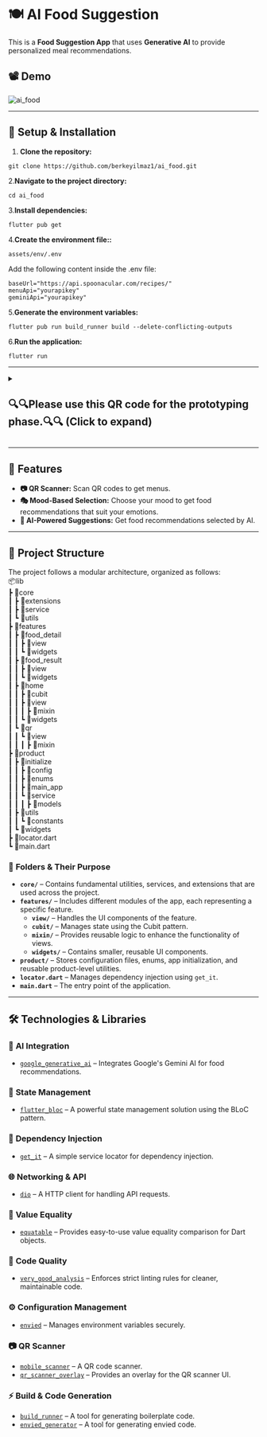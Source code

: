 # 🍽️ AI Food Suggestion  

This is a **Food Suggestion App** that uses **Generative AI** to provide personalized meal recommendations.

## 📽️ Demo  

 ![ai_food](https://github.com/user-attachments/assets/cc2c5553-287f-4206-b608-51e4d580d52d)


---
## 📌 Setup & Installation  

1. **Clone the repository:**  
  ```
 git clone https://github.com/berkeyilmaz1/ai_food.git
 ```
 
2.**Navigate to the project directory:**  
 ```
 cd ai_food
 ```
3.**Install dependencies:** 
 ```
flutter pub get
 ```
4.**Create the environment file::**  
 ```
assets/env/.env
 ```
Add the following content inside the .env file:
 ```
baseUrl="https://api.spoonacular.com/recipes/"
menuApi="yourapikey"
geminiApi="yourapikey"
 ```
5.**Generate the environment variables:** 
 ```
 flutter pub run build_runner build --delete-conflicting-outputs
 ```
6.**Run the application:**
 ```
flutter run
 ```
---
<details>
  <summary><h2>🔍🔍Please use this QR code for the prototyping phase.🔍🔍 (Click to expand)</h2></summary>

  <img src="https://github.com/user-attachments/assets/8a1f962f-c9b1-44aa-bdbe-fae2fb6b3f9d" alt="QR Code" width="300" height="300">

</details>


---

## 🚀 Features  

- **📷 QR Scanner:** Scan QR codes to get menus.  
- **🎭 Mood-Based Selection:** Choose your mood to get food recommendations that suit your emotions.  
- **🤖 AI-Powered Suggestions:** Get food recommendations selected by AI.
---

## 📂 Project Structure  

The project follows a modular architecture, organized as follows:  
 📦lib<br>
 ┣ 📂core<br>
 ┃ ┣ 📂extensions<br>
 ┃ ┣ 📂service<br>
 ┃ ┗ 📂utils<br>
 ┣ 📂features<br>
 ┃ ┣ 📂food_detail<br>
 ┃ ┃ ┣ 📂view<br>
 ┃ ┃ ┗ 📂widgets<br>
 ┃ ┣ 📂food_result<br>
 ┃ ┃ ┣ 📂view<br>
 ┃ ┃ ┗ 📂widgets<br>
 ┃ ┣ 📂home<br>
 ┃ ┃ ┣ 📂cubit<br>
 ┃ ┃ ┣ 📂view<br>
 ┃ ┃ ┃ ┣ 📂mixin<br>
 ┃ ┃ ┗ 📂widgets<br>
 ┃ ┗ 📂qr<br>
 ┃ ┃ ┗ 📂view<br>
 ┃ ┃ ┃ ┣ 📂mixin<br>
 ┣ 📂product<br>
 ┃ ┣ 📂initialize<br>
 ┃ ┃ ┣ 📂config<br>
 ┃ ┃ ┣ 📂enums<br>
 ┃ ┃ ┣ 📂main_app<br>
 ┃ ┃ ┗ 📂service<br>
 ┃ ┃ ┃ ┣ 📂models<br>
 ┃ ┣ 📂utils<br>
 ┃ ┃ ┗ 📂constants<br>
 ┃ ┗ 📂widgets<br>
 ┣ 📜locator.dart<br>
 ┗ 📜main.dart<br>
 
 ### 📌 **Folders & Their Purpose**  

- **`core/`** – Contains fundamental utilities, services, and extensions that are used across the project.  
- **`features/`** – Includes different modules of the app, each representing a specific feature.  
  - **`view/`** – Handles the UI components of the feature.  
  - **`cubit/`** – Manages state using the Cubit pattern.  
  - **`mixin/`** – Provides reusable logic to enhance the functionality of views.  
  - **`widgets/`** – Contains smaller, reusable UI components.  
- **`product/`** – Stores configuration files, enums, app initialization, and reusable product-level utilities.  
- **`locator.dart`** – Manages dependency injection using `get_it`.  
- **`main.dart`** – The entry point of the application.  

---

## 🛠️ Technologies & Libraries  

### 🤖 **AI Integration**  
- [`google_generative_ai`](https://pub.dev/packages/google_generative_ai) – Integrates Google's Gemini AI for food recommendations.  

### 🎯 **State Management**  
- [`flutter_bloc`](https://pub.dev/packages/flutter_bloc) – A powerful state management solution using the BLoC pattern.  

### 🔌 **Dependency Injection**  
- [`get_it`](https://pub.dev/packages/get_it) – A simple service locator for dependency injection.  

### 🌐 **Networking & API**  
- [`dio`](https://pub.dev/packages/dio) – A HTTP client for handling API requests.  

### 🔄 **Value Equality**  
- [`equatable`](https://pub.dev/packages/equatable) – Provides easy-to-use value equality comparison for Dart objects.  

### 📏 **Code Quality**  
- [`very_good_analysis`](https://pub.dev/packages/very_good_analysis) – Enforces strict linting rules for cleaner, maintainable code.  

### ⚙️ **Configuration Management**  
- [`envied`](https://pub.dev/packages/envied) – Manages environment variables securely.

### 📷 **QR Scanner**  
- [`mobile_scanner`](https://pub.dev/packages/mobile_scanner) – A QR code scanner.  
- [`qr_scanner_overlay`](https://pub.dev/packages/qr_scanner_overlay) – Provides an overlay for the QR scanner UI.  

### ⚡ **Build & Code Generation**  
- [`build_runner`](https://pub.dev/packages/build_runner) – A tool for generating boilerplate code.  
- [`envied_generator`](https://pub.dev/packages/envied_generator) – A tool for generating envied code.  



